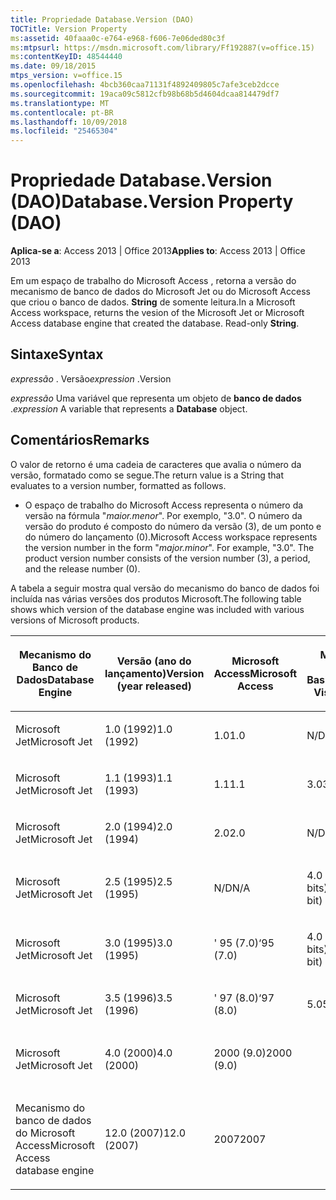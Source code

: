 ```yaml
---
title: Propriedade Database.Version (DAO)
TOCTitle: Version Property
ms:assetid: 40faaa0c-e764-e968-f606-7e06ded80c3f
ms:mtpsurl: https://msdn.microsoft.com/library/Ff192887(v=office.15)
ms:contentKeyID: 48544440
ms.date: 09/18/2015
mtps_version: v=office.15
ms.openlocfilehash: 4bcb360caa71131f4892409805c7afe3ceb2dcce
ms.sourcegitcommit: 19aca09c5812cfb98b68b5d4604dcaa814479df7
ms.translationtype: MT
ms.contentlocale: pt-BR
ms.lasthandoff: 10/09/2018
ms.locfileid: "25465304"
---
```

# <a name="databaseversion-property-dao"></a><span data-ttu-id="59bce-102">Propriedade Database.Version (DAO)</span><span class="sxs-lookup"><span data-stu-id="59bce-102">Database.Version Property (DAO)</span></span>


<span data-ttu-id="59bce-103">**Aplica-se a**: Access 2013 | Office 2013</span><span class="sxs-lookup"><span data-stu-id="59bce-103">**Applies to**: Access 2013 | Office 2013</span></span>

<span data-ttu-id="59bce-p101">Em um espaço de trabalho do Microsoft Access , retorna a versão do mecanismo de banco de dados do Microsoft Jet ou do Microsoft Access que criou o banco de dados. **String** de somente leitura.</span><span class="sxs-lookup"><span data-stu-id="59bce-p101">In a Microsoft Access workspace, returns the vesion of the Microsoft Jet or Microsoft Access database engine that created the database. Read-only **String**.</span></span>

## <a name="syntax"></a><span data-ttu-id="59bce-106">Sintaxe</span><span class="sxs-lookup"><span data-stu-id="59bce-106">Syntax</span></span>

<span data-ttu-id="59bce-107">*expressão* . Versão</span><span class="sxs-lookup"><span data-stu-id="59bce-107">*expression* .Version</span></span>

<span data-ttu-id="59bce-108">*expressão* Uma variável que representa um objeto de **banco de dados** .</span><span class="sxs-lookup"><span data-stu-id="59bce-108">*expression* A variable that represents a **Database** object.</span></span>

## <a name="remarks"></a><span data-ttu-id="59bce-109">Comentários</span><span class="sxs-lookup"><span data-stu-id="59bce-109">Remarks</span></span>

<span data-ttu-id="59bce-110">O valor de retorno é uma cadeia de caracteres que avalia o número da versão, formatado como se segue.</span><span class="sxs-lookup"><span data-stu-id="59bce-110">The return value is a String that evaluates to a version number, formatted as follows.</span></span>

  - <span data-ttu-id="59bce-p102">O espaço de trabalho do Microsoft Access representa o número da versão na fórmula "*maior.menor*". Por exemplo, "3.0". O número da versão do produto é composto do número da versão (3), de um ponto e do número do lançamento (0).</span><span class="sxs-lookup"><span data-stu-id="59bce-p102">Microsoft Access workspace represents the version number in the form "*major.minor*". For example, "3.0". The product version number consists of the version number (3), a period, and the release number (0).</span></span>

<span data-ttu-id="59bce-114">A tabela a seguir mostra qual versão do mecanismo do banco de dados foi incluída nas várias versões dos produtos Microsoft.</span><span class="sxs-lookup"><span data-stu-id="59bce-114">The following table shows which version of the database engine was included with various versions of Microsoft products.</span></span>

<table style="width:100%;">
<colgroup>
<col style="width: 16%" />
<col style="width: 16%" />
<col style="width: 16%" />
<col style="width: 16%" />
<col style="width: 16%" />
<col style="width: 16%" />
</colgroup>
<thead>
<tr class="header">
<th><p><span data-ttu-id="59bce-115">Mecanismo do Banco de Dados</span><span class="sxs-lookup"><span data-stu-id="59bce-115">Database Engine</span></span></p></th>
<th><p><span data-ttu-id="59bce-116">Versão (ano do lançamento)</span><span class="sxs-lookup"><span data-stu-id="59bce-116">Version (year released)</span></span></p></th>
<th><p><span data-ttu-id="59bce-117">Microsoft Access</span><span class="sxs-lookup"><span data-stu-id="59bce-117">Microsoft Access</span></span></p></th>
<th><p><span data-ttu-id="59bce-118">Microsoft Visual Basic</span><span class="sxs-lookup"><span data-stu-id="59bce-118">Microsoft Visual Basic</span></span></p></th>
<th><p><span data-ttu-id="59bce-119">Microsoft Excel</span><span class="sxs-lookup"><span data-stu-id="59bce-119">Microsoft Excel</span></span></p></th>
<th><p><span data-ttu-id="59bce-120">Microsoft Visual C++</span><span class="sxs-lookup"><span data-stu-id="59bce-120">Microsoft Visual C++</span></span></p></th>
</tr>
</thead>
<tbody>
<tr class="odd">
<td><p><span data-ttu-id="59bce-121">Microsoft Jet</span><span class="sxs-lookup"><span data-stu-id="59bce-121">Microsoft Jet</span></span></p></td>
<td><p><span data-ttu-id="59bce-122">1.0 (1992)</span><span class="sxs-lookup"><span data-stu-id="59bce-122">1.0 (1992)</span></span></p></td>
<td><p><span data-ttu-id="59bce-123">1.0</span><span class="sxs-lookup"><span data-stu-id="59bce-123">1.0</span></span></p></td>
<td><p><span data-ttu-id="59bce-124">N/D</span><span class="sxs-lookup"><span data-stu-id="59bce-124">N/A</span></span></p></td>
<td><p><span data-ttu-id="59bce-125">N/A</span><span class="sxs-lookup"><span data-stu-id="59bce-125">N/A</span></span></p></td>
<td><p><span data-ttu-id="59bce-126">N/D</span><span class="sxs-lookup"><span data-stu-id="59bce-126">N/A</span></span></p></td>
</tr>
<tr class="even">
<td><p><span data-ttu-id="59bce-127">Microsoft Jet</span><span class="sxs-lookup"><span data-stu-id="59bce-127">Microsoft Jet</span></span></p></td>
<td><p><span data-ttu-id="59bce-128">1.1 (1993)</span><span class="sxs-lookup"><span data-stu-id="59bce-128">1.1 (1993)</span></span></p></td>
<td><p><span data-ttu-id="59bce-129">1.1</span><span class="sxs-lookup"><span data-stu-id="59bce-129">1.1</span></span></p></td>
<td><p><span data-ttu-id="59bce-130">3.0</span><span class="sxs-lookup"><span data-stu-id="59bce-130">3.0</span></span></p></td>
<td><p><span data-ttu-id="59bce-131">N/D</span><span class="sxs-lookup"><span data-stu-id="59bce-131">N/A</span></span></p></td>
<td><p><span data-ttu-id="59bce-132">N/D</span><span class="sxs-lookup"><span data-stu-id="59bce-132">N/A</span></span></p></td>
</tr>
<tr class="odd">
<td><p><span data-ttu-id="59bce-133">Microsoft Jet</span><span class="sxs-lookup"><span data-stu-id="59bce-133">Microsoft Jet</span></span></p></td>
<td><p><span data-ttu-id="59bce-134">2.0 (1994)</span><span class="sxs-lookup"><span data-stu-id="59bce-134">2.0 (1994)</span></span></p></td>
<td><p><span data-ttu-id="59bce-135">2.0</span><span class="sxs-lookup"><span data-stu-id="59bce-135">2.0</span></span></p></td>
<td><p><span data-ttu-id="59bce-136">N/D</span><span class="sxs-lookup"><span data-stu-id="59bce-136">N/A</span></span></p></td>
<td><p><span data-ttu-id="59bce-137">N/A</span><span class="sxs-lookup"><span data-stu-id="59bce-137">N/A</span></span></p></td>
<td><p><span data-ttu-id="59bce-138">N/D</span><span class="sxs-lookup"><span data-stu-id="59bce-138">N/A</span></span></p></td>
</tr>
<tr class="even">
<td><p><span data-ttu-id="59bce-139">Microsoft Jet</span><span class="sxs-lookup"><span data-stu-id="59bce-139">Microsoft Jet</span></span></p></td>
<td><p><span data-ttu-id="59bce-140">2.5 (1995)</span><span class="sxs-lookup"><span data-stu-id="59bce-140">2.5 (1995)</span></span></p></td>
<td><p><span data-ttu-id="59bce-141">N/D</span><span class="sxs-lookup"><span data-stu-id="59bce-141">N/A</span></span></p></td>
<td><p><span data-ttu-id="59bce-142">4.0 (16 bits)</span><span class="sxs-lookup"><span data-stu-id="59bce-142">4.0 (16-bit)</span></span></p></td>
<td><p><span data-ttu-id="59bce-143">N/D</span><span class="sxs-lookup"><span data-stu-id="59bce-143">N/A</span></span></p></td>
<td><p><span data-ttu-id="59bce-144">N/D</span><span class="sxs-lookup"><span data-stu-id="59bce-144">N/A</span></span></p></td>
</tr>
<tr class="odd">
<td><p><span data-ttu-id="59bce-145">Microsoft Jet</span><span class="sxs-lookup"><span data-stu-id="59bce-145">Microsoft Jet</span></span></p></td>
<td><p><span data-ttu-id="59bce-146">3.0 (1995)</span><span class="sxs-lookup"><span data-stu-id="59bce-146">3.0 (1995)</span></span></p></td>
<td><p><span data-ttu-id="59bce-147">' 95 (7.0)</span><span class="sxs-lookup"><span data-stu-id="59bce-147">‘95 (7.0)</span></span></p></td>
<td><p><span data-ttu-id="59bce-148">4.0 (32 bits)</span><span class="sxs-lookup"><span data-stu-id="59bce-148">4.0 (32-bit)</span></span></p></td>
<td><p><span data-ttu-id="59bce-149">' 95 (7.0)</span><span class="sxs-lookup"><span data-stu-id="59bce-149">‘95 (7.0)</span></span></p></td>
<td><p><span data-ttu-id="59bce-150">4. x</span><span class="sxs-lookup"><span data-stu-id="59bce-150">4.x</span></span></p></td>
</tr>
<tr class="even">
<td><p><span data-ttu-id="59bce-151">Microsoft Jet</span><span class="sxs-lookup"><span data-stu-id="59bce-151">Microsoft Jet</span></span></p></td>
<td><p><span data-ttu-id="59bce-152">3.5 (1996)</span><span class="sxs-lookup"><span data-stu-id="59bce-152">3.5 (1996)</span></span></p></td>
<td><p><span data-ttu-id="59bce-153">' 97 (8.0)</span><span class="sxs-lookup"><span data-stu-id="59bce-153">‘97 (8.0)</span></span></p></td>
<td><p><span data-ttu-id="59bce-154">5.0</span><span class="sxs-lookup"><span data-stu-id="59bce-154">5.0</span></span></p></td>
<td><p><span data-ttu-id="59bce-155">' 97 (8.0)</span><span class="sxs-lookup"><span data-stu-id="59bce-155">‘97 (8.0)</span></span></p></td>
<td><p><span data-ttu-id="59bce-156">5.0</span><span class="sxs-lookup"><span data-stu-id="59bce-156">5.0</span></span></p></td>
</tr>
<tr class="odd">
<td><p><span data-ttu-id="59bce-157">Microsoft Jet</span><span class="sxs-lookup"><span data-stu-id="59bce-157">Microsoft Jet</span></span></p></td>
<td><p><span data-ttu-id="59bce-158">4.0 (2000)</span><span class="sxs-lookup"><span data-stu-id="59bce-158">4.0 (2000)</span></span></p></td>
<td><p><span data-ttu-id="59bce-159">2000 (9.0)</span><span class="sxs-lookup"><span data-stu-id="59bce-159">2000 (9.0)</span></span></p></td>
<td><p></p></td>
<td><p><span data-ttu-id="59bce-160">2000 (9.0)</span><span class="sxs-lookup"><span data-stu-id="59bce-160">2000 (9.0)</span></span></p></td>
<td><p></p></td>
</tr>
<tr class="even">
<td><p><span data-ttu-id="59bce-161">Mecanismo do banco de dados do Microsoft Access</span><span class="sxs-lookup"><span data-stu-id="59bce-161">Microsoft Access database engine</span></span></p></td>
<td><p><span data-ttu-id="59bce-162">12.0 (2007)</span><span class="sxs-lookup"><span data-stu-id="59bce-162">12.0 (2007)</span></span></p></td>
<td><p><span data-ttu-id="59bce-163">2007</span><span class="sxs-lookup"><span data-stu-id="59bce-163">2007</span></span></p></td>
<td><p></p></td>
<td><p></p></td>
<td><p></p></td>
</tr>
</tbody>
</table>

